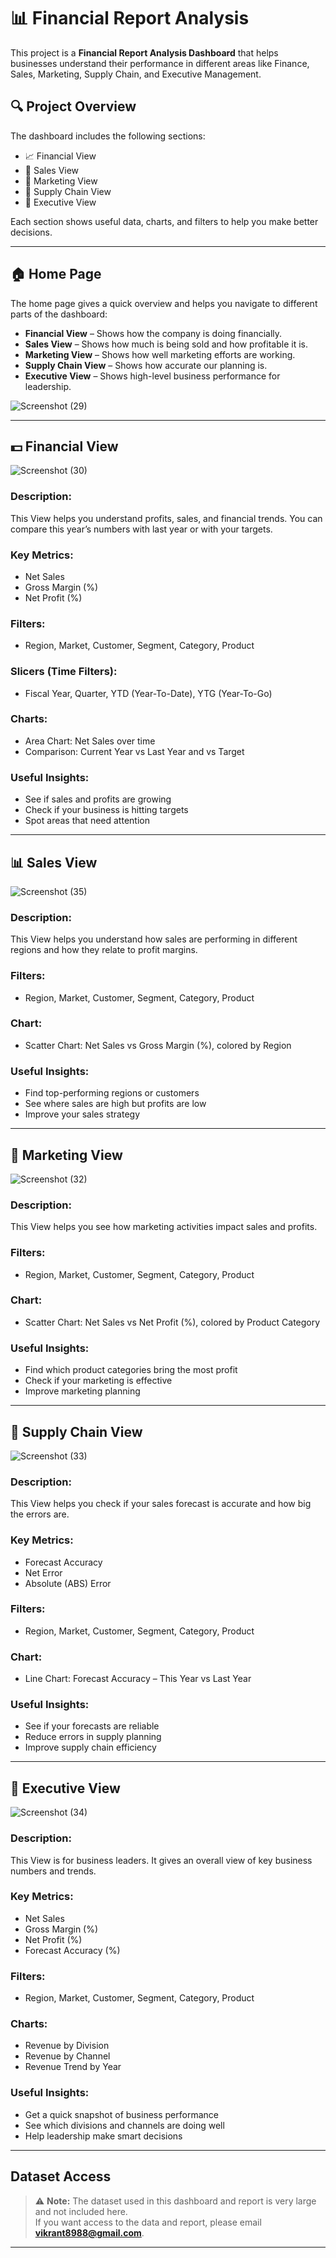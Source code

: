 # 📊 Financial Report Analysis

This project is a **Financial Report Analysis Dashboard** that helps businesses understand their performance in different areas like Finance, Sales, Marketing, Supply Chain, and Executive Management.

## 🔍 Project Overview

The dashboard includes the following sections:

- 📈 Financial View  
- 💼 Sales View  
- 📣 Marketing View  
- 🚚 Supply Chain View  
- 🧠 Executive View

Each section shows useful data, charts, and filters to help you make better decisions.

---

## 🏠 Home Page

The home page gives a quick overview and helps you navigate to different parts of the dashboard:
- **Financial View** – Shows how the company is doing financially.
- **Sales View** – Shows how much is being sold and how profitable it is.
- **Marketing View** – Shows how well marketing efforts are working.
- **Supply Chain View** – Shows how accurate our planning is.
- **Executive View** – Shows high-level business performance for leadership.

![Screenshot (29)](https://github.com/user-attachments/assets/a673d480-ee2b-4a4f-b79c-be37e3003907)


---

## 💵 Financial View

![Screenshot (30)](https://github.com/user-attachments/assets/440126e5-3cb9-46c0-8aca-9a04044a49fc)


### Description:
This View helps you understand profits, sales, and financial trends. You can compare this year’s numbers with last year or with your targets.

### Key Metrics:
- Net Sales  
- Gross Margin (%)  
- Net Profit (%)

### Filters:
- Region, Market, Customer, Segment, Category, Product

### Slicers (Time Filters):
- Fiscal Year, Quarter, YTD (Year-To-Date), YTG (Year-To-Go)

### Charts:
- Area Chart: Net Sales over time  
- Comparison: Current Year vs Last Year and vs Target

### Useful Insights:
- See if sales and profits are growing  
- Check if your business is hitting targets  
- Spot areas that need attention

---

## 📊 Sales View

![Screenshot (35)](https://github.com/user-attachments/assets/f4f0e621-e1de-4cfd-91c4-7f728c274118)


### Description:
This View helps you understand how sales are performing in different regions and how they relate to profit margins.

### Filters:
- Region, Market, Customer, Segment, Category, Product

### Chart:
- Scatter Chart: Net Sales vs Gross Margin (%), colored by Region

### Useful Insights:
- Find top-performing regions or customers  
- See where sales are high but profits are low  
- Improve your sales strategy

---

## 📣 Marketing View

![Screenshot (32)](https://github.com/user-attachments/assets/13586437-f3a9-4334-b6ee-0821b0315803)



### Description:
This View helps you see how marketing activities impact sales and profits.

### Filters:
- Region, Market, Customer, Segment, Category, Product

### Chart:
- Scatter Chart: Net Sales vs Net Profit (%), colored by Product Category

### Useful Insights:
- Find which product categories bring the most profit  
- Check if your marketing is effective  
- Improve marketing planning

---

## 🚚 Supply Chain View

![Screenshot (33)](https://github.com/user-attachments/assets/a9d0aa90-c74e-47e9-9c4b-a9d26ec9e493)


### Description:
This View helps you check if your sales forecast is accurate and how big the errors are.

### Key Metrics:
- Forecast Accuracy  
- Net Error  
- Absolute (ABS) Error

### Filters:
- Region, Market, Customer, Segment, Category, Product

### Chart:
- Line Chart: Forecast Accuracy – This Year vs Last Year

### Useful Insights:
- See if your forecasts are reliable  
- Reduce errors in supply planning  
- Improve supply chain efficiency

---

## 🧠 Executive View

![Screenshot (34)](https://github.com/user-attachments/assets/84eecb37-52c8-41af-9f2b-6bdbff833da7)


### Description:
This View is for business leaders. It gives an overall view of key business numbers and trends.

### Key Metrics:
- Net Sales  
- Gross Margin (%)  
- Net Profit (%)  
- Forecast Accuracy (%)

### Filters:
- Region, Market, Customer, Segment, Category, Product

### Charts:
- Revenue by Division  
- Revenue by Channel  
- Revenue Trend by Year

### Useful Insights:
- Get a quick snapshot of business performance  
- See which divisions and channels are doing well  
- Help leadership make smart decisions

---

## Dataset Access

> ⚠ **Note:** The dataset used in this dashboard and report is very large and not included here.  
If you want access to the data and report, please email **vikrant8988@gmail.com**.

---
